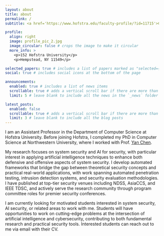 ```yaml
---
layout: about
title: about
permalink: /
subtitle: <a href='https://www.hofstra.edu/faculty-profile/?id=11715'>Computer Science Department, Hofstra University</a>

profile:
  align: right
  image: profile_pic_2.jpg
  image_circular: false # crops the image to make it circular
  more_info: >
    <p>152 Hofstra University</p>
    <p>Hempstead, NY 11549</p>

selected_papers: true # includes a list of papers marked as "selected={true}"
social: true # includes social icons at the bottom of the page

announcements:
  enabled: true # includes a list of news items
  scrollable: true # adds a vertical scroll bar if there are more than 3 news items
  limit: 5 # leave blank to include all the news in the `_news` folder

latest_posts:
  enabled: false
  scrollable: true # adds a vertical scroll bar if there are more than 3 new posts items
  limit: 3 # leave blank to include all the blog posts
---
```


I am an Assistant Professor in the Department of Computer Science at Hofstra University. Before joining Hofstra, I completed my PhD in Computer Science at Northwestern University, where I worked with Prof. [Yan Chen](https://users.cs.northwestern.edu/~ychen/).

My research focuses on system security and AI for security, with particular interest in applying artificial intelligence techniques to enhance both defensive and offensive aspects of system security. I develop automated frameworks that bridge the gap between theoretical security concepts and practical real-world applications, with work spanning automated penetration testing, intrusion detection systems, and security evaluation methodologies. I have published at top-tier security venues including NDSS, AsiaCCS, and IEEE TDSC, and actively serve the research community through program committee roles for premier security conferences.

I am currently looking for motivated students interested in system security, AI security, or related areas to work with me. Students will have opportunities to work on cutting-edge problems at the intersection of artificial intelligence and cybersecurity, contributing to both fundamental research and practical security tools. Interested students can reach out to me via email with their CV.